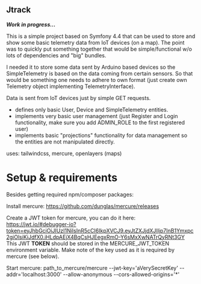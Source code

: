 Jtrack
------

***Work in progress...***

This is a simple project based on Symfony 4.4 that can be used to store and show some basic telemetry data from IoT 
devices (on a map). The point was to quickly put something together that would be simple/functional w/o lots of 
dependencies and "big" bundles.

I needed it to store some data sent by Arduino based devices so the SimpleTelemetry is based on the data coming from
certain sensors. So that would be something one needs to adhere to own format (just create own Telemetry object 
implementing TelemetryInterface).

Data is sent from IoT devices just by simple GET requests.

- defines only basic User, Device and SimpleTelemetry entities.
- implements very basic user management (just Register and Login functionality, make sure you add ADMIN_ROLE to the 
  first registered user)
- implements basic "projections" functionality for data management so the entities are not manipulated directly. 

uses: tailwindcss, mercure, openlayers (maps)

# Setup & requirements

Besides getting required npm/composer packages:

Install mercure: https://github.com/dunglas/mercure/releases

Create a JWT token for mercure, you can do it here: https://jwt.io/#debugger-io?token=eyJhbGciOiJIUzI1NiIsInR5cCI6IkpXVCJ9.eyJtZXJjdXJlIjp7InB1Ymxpc2giOlsiKiJdfX0.iHLdpAEjX4BqCsHJEegxRmO-Y6sMxXwNATrQyRNt3GY
This JWT **TOKEN** should be stored in the MERCURE_JWT_TOKEN environment variable. Make note of the key used as it is 
required by mercure (see below).

Start mercure:
path_to_mercure/mercure --jwt-key='aVerySecretKey' --addr='localhost:3000' --allow-anonymous --cors-allowed-origins='*'



